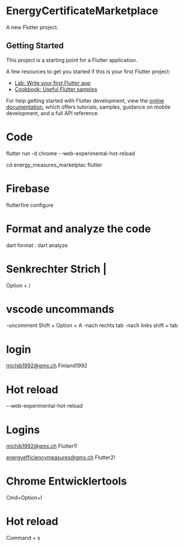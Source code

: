 # EnergyCertificateMarketplace

A new Flutter project.

## Getting Started

This project is a starting point for a Flutter application.

A few resources to get you started if this is your first Flutter project:

- [Lab: Write your first Flutter app](https://docs.flutter.dev/get-started/codelab)
- [Cookbook: Useful Flutter samples](https://docs.flutter.dev/cookbook)

For help getting started with Flutter development, view the
[online documentation](https://docs.flutter.dev/), which offers tutorials,
samples, guidance on mobile development, and a full API reference.

# Code
flutter run -d chrome --web-experimental-hot-reload

cd energy_measures_marketplac
flutter

# Firebase
flutterfire configure

# Format and analyze the code
dart format .
dart analyze

# Senkrechter Strich |
Option + /

# vscode uncommands
-uncomment
Shift + Option + A
-nach rechts
tab
-nach links
shift + tab

# login
michib1992@gmx.ch
Finland1992

# Hot reload
--web-experimental-hot-reload

# Logins
michib1992@gmx.ch
Flutter1!

energyefficiencymeasures@gmx.ch
Flutter2!

# Chrome Entwicklertools
Cmd+Option+I

# Hot reload
Command + s